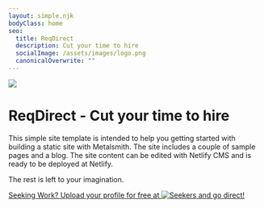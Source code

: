 ```yaml
---
layout: simple.njk
bodyClass: home
seo:
  title: ReqDirect
  description: Cut your time to hire
  socialImage: /assets/images/logo.png
  canonicalOverwrite: ""
---
```


![](/assets/images/logo.png)

# ReqDirect - Cut your time to hire 

This simple site template is intended to help you getting started with building a static site with Metalsmith. The site includes a couple of sample pages and a blog. The site content can be edited with Netlify CMS and is ready to be deployed at Netlify.

The rest is left to your imagination.

<a class="gitter-invite" href="https://seekers.reqdirect.com" target="_blank" rel="noopener noreferrer">
<p>Seeking Work? Upload your profile for free at <img src="/assets/images/logo.png" alt="Seekers" /> and go direct! </p>
</a>